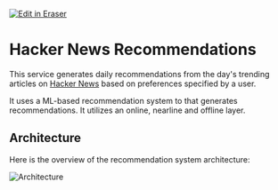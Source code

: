 [![Edit in Eraser](https://firebasestorage.googleapis.com/v0/b/second-petal-295822.appspot.com/o/images%2Fgithub%2FOpen%20in%20Eraser.svg?alt=media&token=968381c8-a7e7-472a-8ed6-4a6626da5501)](https://app.eraser.io/workspace/gmSH9Ha57034q6Dbl8W6)
# Hacker News Recommendations
This service generates daily recommendations from the day's trending articles on [﻿Hacker News](https://news.ycombinator.com/) based on preferences specified by a user.

It uses a ML-based recommendation system to that generates recommendations. It utilizes an online, nearline and offline layer. 

## Architecture
Here is the overview of the recommendation system architecture:

![Architecture](https://firebasestorage.googleapis.com/v0/b/second-petal-295822.appspot.com/o/images%2Fworkspaces%2FgmSH9Ha57034q6Dbl8W6%2FreS6fUv66LcKWYn8yV2OvCPvwSm2%2F---figure---C89kJnb1Vc1YJxW3loIUfQ.svg?alt=media&token=0ee08627-537e-4f41-b9cd-a41e5f065f68 "Architecture")





 


<!--- Eraser file: https://app.eraser.io/workspace/gmSH9Ha57034q6Dbl8W6 --->